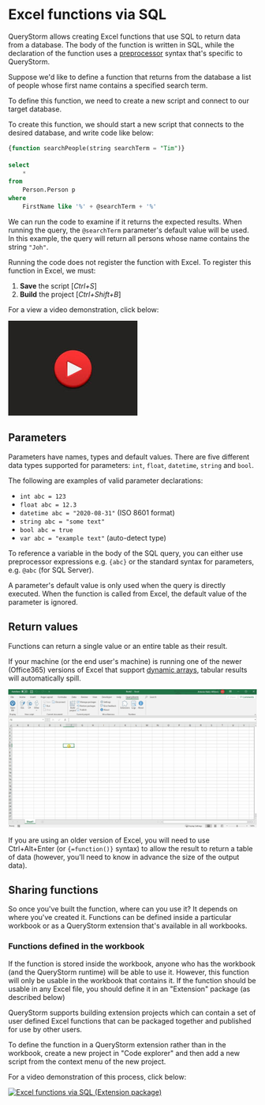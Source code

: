 # Excel functions via SQL

QueryStorm allows creating Excel functions that use SQL to return data from a database. The body of the function is written in SQL, while the declaration of the function uses a [preprocessor](todo) syntax that's specific to QueryStorm.

Suppose we'd like to define a function that returns from the database a list of people whose first name contains a specified search term.

To define this function, we need to create a new script and connect to our target database.

To create this function, we should start a new script that connects to the desired database, and write code like below:

```sql
{function searchPeople(string searchTerm = "Tim")}

select
	*
from
	Person.Person p
where
	FirstName like '%' + @searchTerm + '%'
```

We can run the code to examine if it returns the expected results. When running the query, the `@searchTerm` parameter's default value will be used. In this example, the query will return all persons whose name contains the string `"Joh"`.

Running the code does not register the function with Excel. To register this function in Excel, we must:
1. **Save** the script [*Ctrl+S*] 
2. **Build** the project [*Ctrl+Shift+B*]

For a view a video demonstration, click below:

[![Excel functions via SQL](../../images/video.jpg)](https://youtu.be/rmya2vbUv18 "Defining Excel functions via SQL")

## Parameters

Parameters have names, types and default values. There are five different data types supported for parameters: `int`, `float`, `datetime`, `string` and `bool`.

The following are examples of valid parameter declarations:
- `int abc = 123`
- `float abc = 12.3`
- `datetime abc = "2020-08-31"` (ISO 8601 format)
- `string abc = "some text"`
- `bool abc = true`
- `var abc = "example text"` (auto-detect type)

To reference a variable in the body of the SQL query, you can either use preprocessor expressions e.g. `{abc}` or the standard syntax for parameters, e.g. `@abc` (for SQL Server).

A parameter's default value is only used when the query is directly executed. When the function is called from Excel, the default value of the parameter is ignored.  

## Return values

Functions can return a single value or an entire table as their result. 

If your machine (or the end user's machine) is running one of the newer (Office365) versions of Excel that support [dynamic arrays][1], tabular results will automatically spill. 

![Dynamic function spill](../../Images/dynamic_func_spill.gif)


If you are using an older version of Excel, you will need to use Ctrl+Alt+Enter (or `{=function()}` syntax) to allow the result to return a table of data (however, you'll need to know in advance the size of the output data). 

## Sharing functions

So once you've built the function, where can you use it? It depends on where you've created it. Functions can be defined inside a particular workbook or as a QueryStorm extension that's available in all workbooks. 

### Functions defined in the workbook

If the function is stored inside the workbook, anyone who has the workbook (and the QueryStorm runtime) will be able to use it. However, this function will only be usable in the workbook that contains it. If the function should be usable in any Excel file, you should define it in an "Extension" package (as described below)

QueryStorm supports building extension projects which can contain a set of user defined Excel functions that can be packaged together and published for use by other users.

To define the function in a QueryStorm extension rather than in the workbook, create a new project in "Code explorer" and then add a new script from the context menu of the new project.

For a video demonstration of this process, click below:

[![Excel functions via SQL (Extension package)](../images/video.jpg)](https://youtu.be/9mhYVjngI5w "Defining Excel functions via SQL (Extension package)")


[1]: https://support.microsoft.com/en-us/office/dynamic-array-formulas-in-non-dynamic-aware-excel-696e164e-306b-4282-ae9d-aa88f5502fa2 
